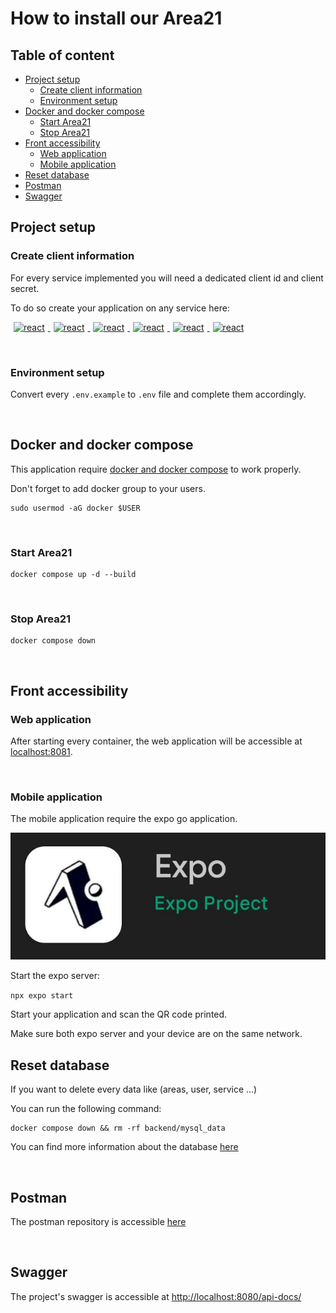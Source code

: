 # How to install our Area21

## Table of content

- [Project setup](#project-setup)
  - [Create client information](#create-client-information)
  - [Environment setup](#environment-setup)
- [Docker and docker compose](#docker-and-docker-compose)
  - [Start Area21](#start-area21)
  - [Stop Area21](#stop-area21)
- [Front accessibility](#front-accessibility)
  - [Web application](#web-application)
  - [Mobile application](#mobile-application)
- [Reset database](#reset-database)
- [Postman](#postman)
- [Swagger](#swagger)

## Project setup

### Create client information

For every service implemented you will need a dedicated client id and client secret.

To do so create your application on any service here:

<a href="https://console.cloud.google.com/" target="_blank" rel="noreferrer"> <img src="https://www.vectorlogo.zone/logos/google/google-icon.svg" alt="react" width="120" height="120" style="vertical-align:top;margin:0px 5px"/> </a>
<a href="https://developers.facebook.com/apps/" target="_blank" rel="noreferrer"> <img src="https://www.vectorlogo.zone/logos/facebook/facebook-official.svg" alt="react" width="120" height="120" style="vertical-align:top;margin:0px 5px"/> </a>
<a href="https://developer.todoist.com/appconsole.html" target="_blank" rel="noreferrer"> <img src="https://www.svgrepo.com/show/354452/todoist-icon.svg" alt="react" width="120" height="120" style="vertical-align:top;margin:0px 5px"/> </a>
<a href="https://developer.spotify.com/dashboard/" target="_blank" rel="noreferrer"> <img src="https://www.vectorlogo.zone/logos/spotify/spotify-icon.svg" alt="react" width="120" height="120" style="vertical-align:top;margin:0px 5px"/> </a>
<a href="https://github.com/settings/applications/" target="_blank" rel="noreferrer"> <img src="https://upload.vectorlogo.zone/logos/github/images/47bfd2d4-712f-4dee-9315-f99c611b7598.svg" alt="react" width="120" height="120" style="vertical-align:top;margin:0px 5px"/> </a>
<a href="https://www.weatherapi.com/" target="_blank" rel="noreferrer"> <img src="https://upload.wikimedia.org/wikipedia/commons/b/bf/Circle-icons-weather.svg" alt="react" width="120" height="120" style="vertical-align:top;margin:0px 5px"/> </a>

<br/>

### Environment setup

Convert every `.env.example` to `.env` file and complete them accordingly.

<br/>

## Docker and docker compose

This application require [docker and docker compose](https://docs.docker.com/engine/install/) to work properly.

Don't forget to add docker group to your users.

```
sudo usermod -aG docker $USER
```

<br/>

### Start Area21

```
docker compose up -d --build
```

<br/>

### Stop Area21

```
docker compose down
```

<br/>

## Front accessibility

### Web application

After starting every container, the web application will be accessible at [localhost:8081](http://localhost:8081).

<br/>

### Mobile application

The mobile application require the expo go application.

![expo go application](../docs/assets/ExpoGo.jpg)

Start the expo server:

`npx expo start`

Start your application and scan the QR code printed.

Make sure both expo server and your device are on the same network.

## Reset database

If you want to delete every data like (areas, user, service ...)

You can run the following command:

```
docker compose down && rm -rf backend/mysql_data
```

You can find more information about the database [here](backend/Databases.md)

<br/>

## Postman

The postman repository is accessible [here](https://www.postman.com/area21api/workspace/area/overview)

<br/>

## Swagger

The project's swagger is accessible at [http://localhost:8080/api-docs/](http://localhost:8080/api-docs/)
